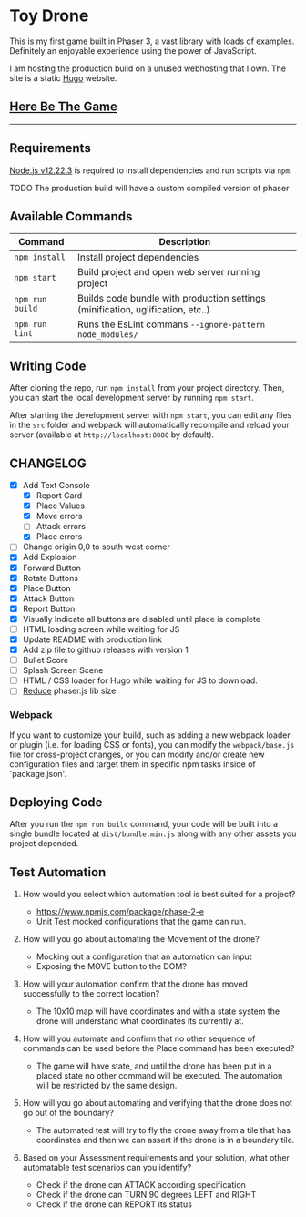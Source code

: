 # Toy Drone

This is my first game built in Phaser 3, a vast library with loads of examples.  Definitely an enjoyable experience using the power of JavaScript.

I am hosting the production build on a unused webhosting that I own. The site is a static [Hugo](https://gohugo.io/) website.
## [Here Be The Game](https://rundun.co.za/game)

--------------------

## Requirements

[Node.js v12.22.3](https://nodejs.org) is required to install dependencies and run scripts via `npm`.

TODO The production build will have a custom compiled version of phaser

## Available Commands

| Command | Description |
|---------|-------------|
| `npm install` | Install project dependencies |
| `npm start` | Build project and open web server running project |
| `npm run build` | Builds code bundle with production settings (minification, uglification, etc..) |
| `npm run lint` | Runs the EsLint commans `--ignore-pattern node_modules/` |

## Writing Code

After cloning the repo, run `npm install` from your project directory. Then, you can start the local development server by running `npm start`.

After starting the development server with `npm start`, you can edit any files in the `src` folder and webpack will automatically recompile and reload your server (available at `http://localhost:8080` by default).

## CHANGELOG
- [x] Add Text Console
    - [x] Report Card
    - [x] Place Values
    - [x] Move errors
    - [ ] Attack errors
    - [x] Place errors
- [ ] Change origin 0,0 to south west corner
- [x] Add Explosion
- [x] Forward Button
- [x] Rotate Buttons
- [x] Place Button
- [x] Attack Button
- [x] Report Button
- [x] Visually Indicate all buttons are disabled until place is complete
- [ ] HTML loading screen while waiting for JS
- [x] Update README with production link
- [x] Add zip file to github releases with version 1
- [ ] Bullet Score
- [ ] Splash Screen Scene
- [ ] HTML / CSS loader for Hugo while waiting for JS to download.
- [ ] [Reduce](https://medium.com/@louigi.verona/reducing-phasers-filesize-custom-phaser-builds-4a0314819a38) phaser.js lib size  

### Webpack

If you want to customize your build, such as adding a new webpack loader or plugin (i.e. for loading CSS or fonts), you can modify the `webpack/base.js` file for cross-project changes, or you can modify and/or create new configuration files and target them in specific npm tasks inside of `package.json'.

## Deploying Code

After you run the `npm run build` command, your code will be built into a single bundle located at `dist/bundle.min.js` along with any other assets you project depended. 

## Test Automation

1. How would you select which automation tool is best suited for a project?
    - https://www.npmjs.com/package/phase-2-e
    - Unit Test mocked configurations that the game can run.

2. How will you go about automating the Movement of the drone?
    - Mocking out a configuration that an automation can input 
    - Exposing the MOVE button to the DOM?

3. How will your automation confirm that the drone has moved successfully to the correct location?
    - The 10x10 map will have coordinates and with a state system the drone will understand what coordinates its currently at.

4. How will you automate and confirm that no other sequence of commands can be used before the Place command has been executed?
    - The game will have state, and until the drone has been put in a placed state no other command will be executed.  The automation will be restricted by the same design.

5. How will you go about automating and verifying that the drone does not go out of the boundary?
    - The automated test will try to fly the drone away from a tile that has coordinates and then we can assert if the drone is in a boundary tile.

6. Based on your Assessment requirements and your solution, what other automatable test scenarios can you identify?
    - Check if the drone can ATTACK according specification
    - Check if the drone can TURN 90 degrees LEFT and RIGHT
    - Check if the drone can REPORT its status
